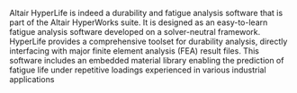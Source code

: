 Altair HyperLife is indeed a durability and fatigue analysis software that is part of the Altair HyperWorks suite. It is designed as an easy-to-learn fatigue analysis software developed on a solver-neutral framework. HyperLife provides a comprehensive toolset for durability analysis, directly interfacing with major finite element analysis (FEA) result files. This software includes an embedded material library enabling the prediction of fatigue life under repetitive loadings experienced in various industrial applications
